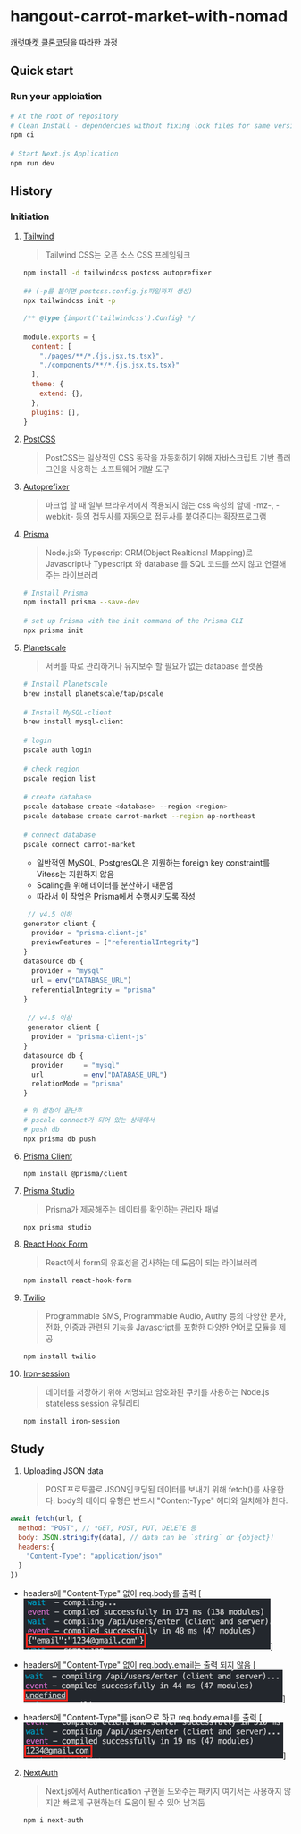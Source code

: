 # hangout-carrot-market-with-nomad

[캐럿마켓 클론코딩](https://nomadcoders.co/carrot-market/)을 따라한 과정

## Quick start

### Run your applciation

```bash
# At the root of repository
# Clean Install - dependencies without fixing lock files for same version
npm ci

# Start Next.js Application
npm run dev
```

## History

### Initiation

1. [Tailwind](https://tailwindcss.com/)

    > Tailwind CSS는 오픈 소스 CSS 프레임워크

    ```bash
    npm install -d tailwindcss postcss autoprefixer
    
    ## (-p를 붙이면 postcss.config.js파일까지 생성)
    npx tailwindcss init -p 
    ```

    ```javascript
    /** @type {import('tailwindcss').Config} */

    module.exports = {
      content: [
        "./pages/**/*.{js,jsx,ts,tsx}",
        "./components/**/*.{js,jsx,ts,tsx}"
      ],
      theme: {
        extend: {},
      },
      plugins: [],
    }
    ```

2. [PostCSS](https://postcss.org/)

    > PostCSS는 일상적인 CSS 동작을 자동화하기 위해 자바스크립트 기반 플러그인을 사용하는 소프트웨어 개발 도구

3. [Autoprefixer](https://github.com/postcss/autoprefixer)

    > 마크업 할 때 일부 브라우저에서 적용되지 않는 css 속성의 앞에 -mz-, -webkit- 등의 접두사를 자동으로 접두사를 붙여준다는 확장프로그램

4. [Prisma](https://www.prisma.io/)
    > Node.js와 Typescript ORM(Object Realtional Mapping)로 Javascript나 Typescript 와 database 를 SQL 코드를 쓰지 않고 연결해주는 라이브러리

    ```bash
    # Install Prisma
    npm install prisma --save-dev

    # set up Prisma with the init command of the Prisma CLI
    npx prisma init
    ```

5. [Planetscale](https://planetscale.com/)
    > 서버를 따로 관리하거나 유지보수 할 필요가 없는 database 플랫폼

    ```bash
    # Install Planetscale
    brew install planetscale/tap/pscale

    # Install MySQL-client
    brew install mysql-client

    # login
    pscale auth login

    # check region 
    pscale region list 

    # create database
    pscale database create <database> --region <region>
    pscale database create carrot-market --region ap-northeast 

    # connect database
    pscale connect carrot-market
    ```

    - 일반적인 MySQL, PostgresQL은 지원하는 foreign key constraint를 Vitess는 지원하지 않음
    - Scaling을 위해 데이터를 분산하기 때문임
    - 따라서 이 작업은 Prisma에서 수행시키도록 작성

    ```javascript
     // v4.5 이하
    generator client {
      provider = "prisma-client-js"
      previewFeatures = ["referentialIntegrity"]
    }
    datasource db {
      provider = "mysql"
      url = env("DATABASE_URL")
      referentialIntegrity = "prisma"
    }

     // v4.5 이상
     generator client {
      provider = "prisma-client-js"
    }
    datasource db {
      provider     = "mysql"
      url          = env("DATABASE_URL")
      relationMode = "prisma"
    }
    ```

    ```bash
    # 위 설정이 끝난후 
    # pscale connect가 되어 있는 상태에서 
    # push db
    npx prisma db push
    ```

6. [Prisma Client](https://www.prisma.io/client)

    ```bash
    npm install @prisma/client
    ```

7. [Prisma Studio](https://www.prisma.io/studio)
    > Prisma가 제공해주는 데이터를 확인하는 관리자  패널

    ```bash
    npx prisma studio
    ```

8. [React Hook Form](https://react-hook-form.com/)
    > React에서 form의 유효성을 검사하는 데 도움이 되는 라이브러리

    ```bash
    npm install react-hook-form
    ```

9. [Twilio](https://www.twilio.com/en-us)
    > Programmable SMS, Programmable Audio, Authy 등의 다양한 문자, 전화, 인증과 관련된 기능을 Javascript를 포함한 다양한 언어로 모듈을 제공

    ```bash
    npm install twilio 
    ```

9. [Iron-session](https://github.com/vvo/iron-session)
    > 데이터를 저장하기 위해 서명되고 암호화된 쿠키를 사용하는 Node.js stateless session 유틸리티

    ```bash
    npm install iron-session
    ```

## Study

1. Uploading JSON data
    > POST프로토콜로 JSON인코딩된 데이터를 보내기 위해 fetch()를 사용한다.
    > body의 데이터 유형은 반드시 "Content-Type" 헤더와 일치해야 한다.

```javascript
await fetch(url, {
  method: "POST", // *GET, POST, PUT, DELETE 등
  body: JSON.stringify(data), // data can be `string` or {object}!
  headers:{
    "Content-Type": "application/json"
  }
})
```

- headers에 "Content-Type" 없이 req.body를 출력
[![without "Content-Type"](public/screenshot/without_conten-type.png)]  

- headers에 "Content-Type" 없이 req.body.email는 출력 되지 않음
[![without "Content-Type"](public/screenshot/check_email_without_conten-type.png)]

- headers에 "Content-Type"를 json으로 하고 req.body.email를 출력
[![without "Content-Type"](public/screenshot/check_email_with_conten-type.png)]

2. [NextAuth](https://next-auth.js.org/)
    > Next.js에서 Authentication 구현을 도와주는 패키지
    > 여기서는 사용하지 않지만 빠르게 구현하는데 도움이 될 수 있어 남겨둠

    ```bash
    npm i next-auth
    ```
